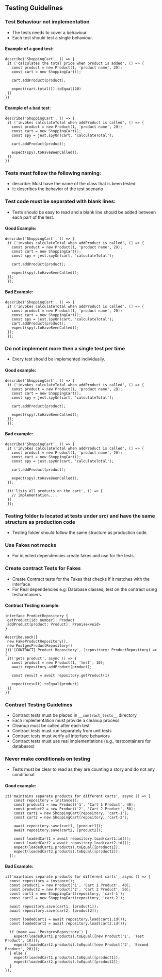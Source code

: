 ## Testing Guidelines 

### Test Behaviour not implementation 
- The tests needs to cover a behaviour. 
- Each test should test a single behaviour.

#### Example of a good test: 

```
describe('ShoppingCart', () => { 
 it ('calculates the total price when product is added', () => {
   const product = new Product(1, 'product name', 20); 
   const cart = new ShoppingCart(); 

   cart.addProduct(product);

   expect(cart.total()).toEqual(20)
 })
})
```

#### Example of a bad test: 

```
describe('ShoppingCart', () => { 
 it ('invokes calculateTotal when addProduct is called', () => {
   const product = new Product(1, 'product name', 20); 
   const cart = new ShoppingCart(); 
   const spy = jest.spyOn(cart, 'calculateTotal');

   cart.addProduct(product);

   expect(spy).toHaveBeenCalled();
 })
})
```

### Tests must follow the following naming: 
- describe: Must have the name of the class that is been tested 
- it: describes the behavior of the test scenario 

### Test code must be separated with blank lines: 
- Tests should be easy to read and a blank line should be added between each part of the test.

#### Good Example: 
```
describe('ShoppingCart', () => { 
 it ('invokes calculateTotal when addProduct is called', () => {
   const product = new Product(1, 'product name', 20); 
   const cart = new ShoppingCart(); 
   const spy = jest.spyOn(cart, 'calculateTotal');

   cart.addProduct(product);

   expect(spy).toHaveBeenCalled();
 });
 });
 ```

#### Bad Example: 
```
describe('ShoppingCart', () => { 
 it ('invokes calculateTotal when addProduct is called', () => {
   const product = new Product(1, 'product name', 20); 
   const cart = new ShoppingCart(); 
   const spy = jest.spyOn(cart, 'calculateTotal');
   cart.addProduct(product);
   expect(spy).toHaveBeenCalled();
 });
 });
```

### Do not implement more then a single test per time 
- Every test should be implemented individually. 

#### Good example: 
```
describe('ShoppingCart', () => { 
 it ('invokes calculateTotal when addProduct is called', () => {
   const product = new Product(1, 'product name', 20); 
   const cart = new ShoppingCart(); 
   const spy = jest.spyOn(cart, 'calculateTotal');

   cart.addProduct(product);

   expect(spy).toHaveBeenCalled();
 });
 });
 ```

#### Bad example: 
```
describe('ShoppingCart', () => { 
 it ('invokes calculateTotal when addProduct is called', () => {
   const product = new Product(1, 'product name', 20); 
   const cart = new ShoppingCart(); 
   const spy = jest.spyOn(cart, 'calculateTotal');

   cart.addProduct(product);

   expect(spy).toHaveBeenCalled();
 });

 it('lists all products on the cart', () => { 
   // implementation.... 
 })
 });
```

### Testing folder is located at __tests__ under src/ and have the same structure as production code

- Testing folder should follow the same structure as production code.

### Use Fakes not mocks

- For injected dependencies create fakes and use for the tests. 

### Create contract Tests for Fakes 

- Create Contract tests for the Fakes that checks if it matches with the interface. 
- For Real dependencies e.g: Database classes, test on the contract using testcontainers. 

#### Contract Testing example: 

```
interface ProductRepository {
 getProduct(id: number): Product
 addProduct(product: Product): Promise<void>
}
```

```
describe.each([
 new FakeProductRepository(),
 new PostgesProductRepository()
])('[CONTRACT] Product Repository', (repository: ProductRepository) => {
 it('gets product', async () => {
   const product = new Product(1, 'test', 10);
   await repository.addProduct(product);

   const result = await repository.getProduct(1)

   expect(result).toEqual(product)
 })
})
```

### Contract Testing Guidelines

- Contract tests must be placed in `__contract_tests__` directory
- Each implementation must provide a cleanup process
- Cleanup must be called after each test
- Contract tests must run separately from unit tests
- Contract tests must verify all interface behaviors
- Contract tests must use real implementations (e.g., testcontainers for databases)

### Never make conditionals on testing 

- Tests must be clear to read as they are counting a story and do not any conditional

#### Good example: 
```
it('maintains separate products for different carts', async () => {
    const repository = instance();
    const product1 = new Product('1', 'Cart 1 Product', 40);
    const product2 = new Product('2', 'Cart 2 Product', 50);
    const cart1 = new ShoppingCart(repository, 'cart-1');
    const cart2 = new ShoppingCart(repository, 'cart-2');

    await repository.save(cart1, [product1]);
    await repository.save(cart2, [product2]);

    const loadedCart1 = await repository.load(cart1.id());
    const loadedCart2 = await repository.load(cart2.id());
    expect(loadedCart1.products).toEqual([product1]);
    expect(loadedCart2.products).toEqual([product2]);
  });
```

#### Bad Example: 
```
it('maintains separate products for different carts', async () => {
  const repository = instance();
  const product1 = new Product('1', 'Cart 1 Product', 40);
  const product2 = new Product('2', 'Cart 2 Product', 50);
  const cart1 = new ShoppingCart(repository, 'cart-1');
  const cart2 = new ShoppingCart(repository, 'cart-2');

  await repository.save(cart1, [product1]);
  await repository.save(cart2, [product2]);

  const loadedCart1 = await repository.load(cart1.id());
  const loadedCart2 = await repository.load(cart2.id());

  if (name === 'PostgresRepository') {
    expect(loadedCart1.products).toEqual([new Product('1', 'Test Product', 10)]);
    expect(loadedCart2.products).toEqual([new Product('2', 'Second Product', 20)]);
  } else {
    expect(loadedCart1.products).toEqual([product1]);
    expect(loadedCart2.products).toEqual([product2]);
  }
});
``` 
